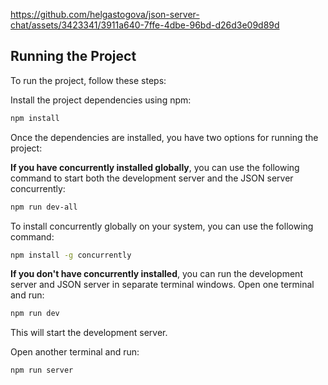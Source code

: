 

https://github.com/helgastogova/json-server-chat/assets/3423341/3911a640-7ffe-4dbe-96bd-d26d3e09d89d




## Running the Project

To run the project, follow these steps:

Install the project dependencies using npm:

```bash
npm install
```

Once the dependencies are installed, you have two options for running the project:

**If you have concurrently installed globally**, you can use the following command to start both the development server and the JSON server concurrently:

```bash
npm run dev-all
```

To install concurrently globally on your system, you can use the following command:

```bash
npm install -g concurrently
```

**If you don't have concurrently installed**, you can run the development server and JSON server in separate terminal windows. Open one terminal and run:

```bash
npm run dev
```

This will start the development server.

Open another terminal and run:

```bash
npm run server
```
